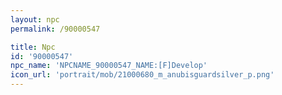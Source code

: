 ```yaml
---
layout: npc
permalink: /90000547

title: Npc
id: '90000547'
npc_name: 'NPCNAME_90000547_NAME:[F]Develop'
icon_url: 'portrait/mob/21000680_m_anubisguardsilver_p.png'
---
```

